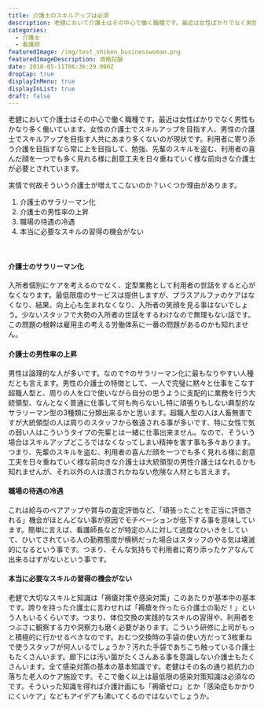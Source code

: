 ```yaml
---
title: 介護士のスキルアップは必須
description: 老健において介護士はその中心で働く職種です。最近は女性ばかりでなく男性もかなり多く働いています。
categories:
  - 介護士
  - 看護師
featuredImage: /img/test_shiken_businesswoman.png
featuredImageDescription: 資格試験
date: 2018-05-11T06:36:29.000Z
dropCap: true
displayInMenu: true
displayInList: true
draft: false
---
```

老健において介護士はその中心で働く職種です。最近は女性ばかりでなく男性もかなり多く働いています。女性の介護士でスキルアップを目指す人、男性の介護士でスキルアップを目指す人共にあまり多くないのが現状です。利用者に寄り添う介護を目指すなら常に上を目指して、勉強、先輩のスキルを盗む、利用者の喜んだ顔を一つでも多く見れる様に創意工夫を日々重ねていく様な前向きな介護士が必要とされています。

実情で何故そういう介護士が増えてこないのか？いくつか理由があります。

  1. 介護士のサラリーマン化
  2. 介護士の男性率の上昇
  3. 職場の待遇の冷遇
  4. 本当に必要なスキルの習得の機会がない

&nbsp;

#### 介護士のサラリーマン化

入所者個別にケアを考えるのでなく、定型業務として利用者の世話をすると心がなくなります。最低限度のサービスは提供しますが、プラスアルファのケアはなくなり、結果、向上心も生まれなくなり、入所者の笑顔を見る事はないでしょう。少ないスタッフで大勢の入所者の世話をするわけなので無理もない話です。この問題の根幹は雇用主の考える労働体系に一番の問題があるのかも知れません。

#### 介護士の男性率の上昇

男性は論理的な人が多いです。なので↑のサラリーマン化に最もなりやすい人種だとも言えます。男性の介護士の特徴として、一人で完璧に黙々と仕事をこなす超職人型と、周りの人を口で使いながら自分の思うように支配的に業務を行う大統領型、なんとなく普通に仕事して何も拘らないし特に頑張りもしない典型的なサラリーマン型の3種類に分類出来るかと思います。超職人型の人は人畜無害ですが大統領型の人は周りのスタッフから敬遠される事が多いです、特に女性で気の弱い人はこういうタイプの先輩とは一緒に仕事出来ません。なので、そういう場合はスキルアップどころではなくなってしまい精神を害す事も多々あります。つまり、先輩のスキルを盗む、利用者の喜んだ顔を一つでも多く見れる様に創意工夫を日々重ねていく様な前向きな介護士は大統領型の男性介護士はなれるかも知れませんが、それ以外の人は潰されかねない危険な人材とも言えます。

#### 職場の待遇の冷遇

これは給与のベアアップや賞与の査定評価など、「頑張ったことを正当に評価される」機会がほとんどない事が原因でモチベーションが低下する事を意味しています。簡単に言えば、看護師長などが特定の人に対して過度なひいきをしていて、ひいてされている人の勤務態度が横柄だった場合はスタッフのやる気は壊滅的になるという事です。つまり、そんな気持ちで利用者に寄り添ったケアなんて出来るはずがないという事です。

#### 本当に必要なスキルの習得の機会がない

老健で大切なスキルと知識は「褥瘡対策や感染対策」このあたりが基本中の基本です。誇りを持った介護士に言わせれば「褥瘡を作ったら介護士の恥だ！」という人もいるくらいです。つまり、体位交換の実践的なスキルの習得や、利用者をつぶさに観察する力や洞察力も磨く必要があります。こういう研修に上司がもっと積極的に行かせるべきなのです。おむつ交換時の手袋の使い方だって3枚重ねで使うスタッフが何人いるでしょうか？汚れた手袋であちこち触っている介護士もたくさんいます。廊下には汚い菌がたくさんある事を意識しない介護士もたくさんいます。全て感染対策の基本の基本知識です。老健はその名の通り抵抗力の落ちた老人のケア施設です。そこで働く以上は最低限の感染対策知識は必須なのです。そういった知識を得れば介護計画にも「褥瘡ゼロ」とか「感染症もかかりにくいケア」などもアイデアも沸いてくるのではないでしょうか。
